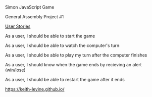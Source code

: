 Simon JavaScript Game

General Assembly Project #1

<u>User Stories</u>

As a user, I should be able to start the game

As a user, I should be able to watch the computer's turn

As a user, I should be able to play my turn after the computer finishes

As a user, I should know when the game ends by recieving an alert (win/lose)

As a user, I should be able to restart the game after it ends

https://keith-levine.github.io/
